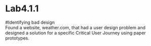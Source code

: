 # Lab4.1.1
#Identifying bad design<br/>
Found a website, weather.com, that had a user design problem and designed a solution for a specific Critical User Journey using paper prototypes.</br>
